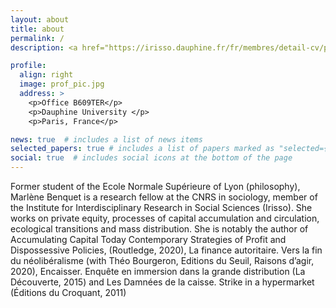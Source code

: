 ```yaml
---
layout: about
title: about
permalink: /
description: <a href="https://irisso.dauphine.fr/fr/membres/detail-cv/profile/marlene-benquet.html">CNRS, PSL University</a>. 

profile:
  align: right
  image: prof_pic.jpg
  address: >
    <p>Office B609TER</p>
    <p>Dauphine University </p>
    <p>Paris, France</p>

news: true  # includes a list of news items
selected_papers: true # includes a list of papers marked as "selected={true}"
social: true  # includes social icons at the bottom of the page
---
```


Former student of the Ecole Normale Supérieure of Lyon (philosophy), Marlène Benquet is a research fellow at the CNRS in sociology, member of the Institute for Interdisciplinary Research in Social Sciences (Irisso). She works on private equity, processes of capital accumulation and circulation, ecological transitions and mass distribution. She is notably the author of Accumulating Capital Today Contemporary Strategies of Profit and Dispossessive Policies, (Routledge, 2020), La finance autoritaire. Vers la fin du néolibéralisme (with Théo Bourgeron, Editions du Seuil, Raisons d’agir, 2020), Encaisser. Enquête en immersion dans la grande distribution (La Découverte, 2015) and Les Damnées de la caisse. Strike in a hypermarket (Éditions du Croquant, 2011) 


